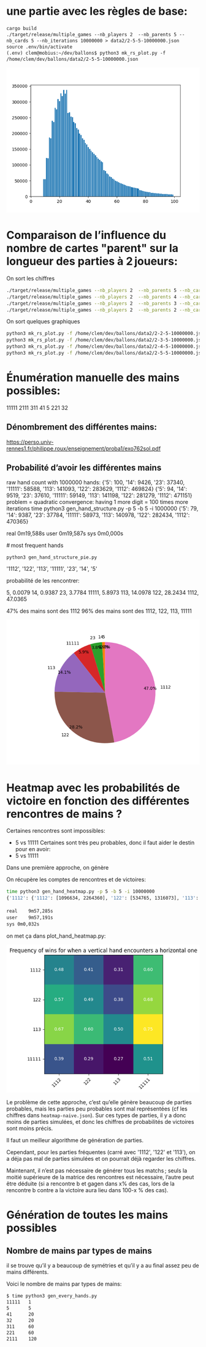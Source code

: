 # une partie avec les règles de base:

```
cargo build
./target/release/multiple_games --nb_players 2  --nb_parents 5 --nb_cards 5 --nb_iterations 10000000 > data2/2-5-5-10000000.json
source .env/bin/activate
(.env) clem@mobius:~/dev/ballons$ python3 mk_rs_plot.py -f /home/clem/dev/ballons/data2/2-5-5-10000000.json
```

![](./notes/2-5-5-10000000.png)

# Comparaison de l’influence du nombre de cartes "parent" sur la longueur des parties à 2 joueurs:

On sort les chiffres

```bash
./target/release/multiple_games --nb_players 2  --nb_parents 5 --nb_cards 5 --nb_iterations 10000000 > data2/2-5-5-10000000.json
./target/release/multiple_games --nb_players 2  --nb_parents 4 --nb_cards 5 --nb_iterations 10000000 > data2/2-4-5-10000000.json
./target/release/multiple_games --nb_players 2  --nb_parents 3 --nb_cards 5 --nb_iterations 10000000 > data2/2-3-5-10000000.json
./target/release/multiple_games --nb_players 2  --nb_parents 2 --nb_cards 5 --nb_iterations 10000000 > data2/2-2-5-10000000.json
```

On sort quelques graphiques
```bash
python3 mk_rs_plot.py -f /home/clem/dev/ballons/data2/2-2-5-10000000.json
python3 mk_rs_plot.py -f /home/clem/dev/ballons/data2/2-3-5-10000000.json
python3 mk_rs_plot.py -f /home/clem/dev/ballons/data2/2-4-5-10000000.json
python3 mk_rs_plot.py -f /home/clem/dev/ballons/data2/2-5-5-10000000.json
```

# Énumération manuelle des mains possibles:

11111
2111
311
41
5
221
32

## Dénombrement des différentes mains:

https://perso.univ-rennes1.fr/philippe.roux/enseignement/proba1/exo762sol.pdf

## Probabilité d’avoir les différentes mains

raw hand count with 1000000 hands:
{'5': 100, '14': 9426, '23': 37340, '11111': 58588, '113': 141093, '122': 283629, '1112': 469824}
{'5': 94,  '14': 9519, '23': 37610, '11111': 59149, '113': 141198, '122': 281279, '1112': 471151}
problem = quadratic convergence: having 1 more digit = 100 times more iterations
time python3 gen_hand_structure.py -p 5 -b 5 -i 1000000
{'5': 79, '14': 9387, '23': 37784, '11111': 58973, '113': 140978, '122': 282434, '1112': 470365}

real	0m19,588s
user	0m19,587s
sys	0m0,000s

# most frequent hands
```
python3 gen_hand_structure_pie.py
```

'1112', '122', '113', '11111', '23', '14', '5'

probabilité de les rencontrer:

5, 0.0079
14, 0.9387
23, 3.7784
11111, 5.8973
113, 14.0978
122, 28.2434
1112, 47.0365

47% des mains sont des 1112
96% des mains sont des 1112, 122, 113, 11111

![](./notes/piechart.png)

# Heatmap avec les probabilités de victoire en fonction des différentes rencontres de mains ?

Certaines rencontres sont impossibles:
 - 5 vs 11111
Certaines sont très peu probables, donc il faut aider le destin pour en avoir:
 - 5 vs 11111

Dans une première approche, on génère

On récupère les comptes de rencontres et de victoires:

```bash
time python3 gen_hand_heatmap.py -p 5 -b 5 -i 10000000
{'1112': {'1112': [1096634, 2264360], '122': [534765, 1316073], '113': [199703, 633220], '11111': [169968, 292299], '23': [43289, 163734], '14': [5431, 37203], '5': [7, 314]}, '122': {'1112': [748418, 1317176], '122': [387001, 793237], '113': [159508, 408524], '11111': [108201, 163988], '23': [36298, 109777], '14': [5929, 30139], '5': [30, 379]}, '113': {'1112': [420634, 632480], '122': [242647, 409511], '113': [106885, 217067], '11111': [54222, 72753], '23': [26445, 61486], '14': [4603, 16608], '5': [21, 175]}, '11111': {'1112': [112353, 292343], '122': [51235, 163561], '113': [17070, 72373], '11111': [18536, 38556], '23': [3447, 18062], '14': [292, 2964], '5': [0, 0]}, '23': {'1112': [118097, 163429], '122': [71744, 109826], '113': [34123, 61269], '11111': [14407, 18205], '23': [9059, 18273], '14': [1761, 5487], '5': [11, 75]}, '14': {'1112': [31439, 37283], '122': [24018, 30261], '113': [11879, 16574], '11111': [2688, 3042], '23': [3644, 5433], '14': [765, 1513], '5': [6, 25]}, '5': {'1112': [306, 318], '122': [318, 344], '113': [170, 184], '11111': [0, 0], '23': [69, 80], '14': [15, 17], '5': [0, 0]}}

real	9m57,285s
user	9m57,191s
sys	0m0,032s
```
on met ça dans plot_hand_heatmap.py:

![](notes/heatmap.png)

Le problème de cette approche, c’est qu’elle génère beaucoup de parties probables, mais les parties peu probables sont mal représentées (cf les chiffres dans `heatmap-naive.json`).
Sur ces types de parties, il y a donc moins de parties simulées, et donc les chiffres de probabilités de victoires sont moins précis.

Il faut un meilleur algorithme de génération de parties.

Cependant, pour les parties fréquentes (carré avec '1112', '122' et '113'), on a déja pas mal de parties simulées et on pourrait déjà regarder les chiffres.

Maintenant, il n’est pas nécessaire de générer tous les matchs ; seuls la moitié supérieure de la matrice des rencontres est nécessaire, l’autre peut être déduite (si a rencontre b et gagen dans x% des cas, lors de la rencontre b contre a la victoire aura lieu dans 100-x % des cas).


# Génération de toutes les mains possibles


## Nombre de mains par types de mains

il se trouve qu’il y a beaucoup de symétries et qu’il y a au final assez peu de mains différents.

Voici le nombre de mains par types de mains:

```
$ time python3 gen_every_hands.py 
11111 	1
5 		5
41 		20
32 		20
311 	60
221 	60
2111 	120
```
